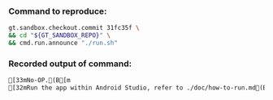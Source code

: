 ### Command to reproduce:
```bash
gt.sandbox.checkout.commit 31fc35f \
&& cd "${GT_SANDBOX_REPO}" \
&& cmd.run.announce "./run.sh"
```

### Recorded output of command:
```txt
[33mNo-OP.(B[m
[32mRun the app within Android Studio, refer to ./doc/how-to-run.md(B[m
```

